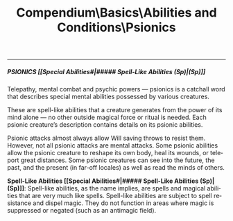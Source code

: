 ﻿---
lang: en
aliases: [Psionics]
title: Compendium\Basics\Abilities and Conditions\Psionics
tag: Abilities, Conditions
---

---
##### PSIONICS [[Special Abilities#|##### Spell-Like Abilities (Sp)|(Sp)]]



Telepathy, mental combat and psychic powers — psionics is a catchall word that describes special mental abilities possessed by various creatures. 

These are spell-like abilities that a creature generates from the power of its mind alone — no other outside magical force or ritual is needed. Each psionic creature’s description contains details on its psionic abilities.

Psionic attacks almost always allow Will saving throws to resist them. However, not all psionic attacks are mental attacks. Some psionic abilities allow the psionic creature to reshape its own body, heal its wounds, or teleport great distances. Some psionic creatures can see into the future, the past, and the present (in far-off locales) as well as read the minds of others.


**Spell-Like Abilities [[Special Abilities#|##### Spell-Like Abilities (Sp)|(Sp)]]**: Spell-like abilities, as the name implies, are spells and magical abilities that are very much like spells. Spell-like abilities are subject to spell resistance and dispel magic. They do not function in areas where magic is suppressed or negated (such as an antimagic field).

<br><br>
---
